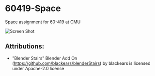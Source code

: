 # 60419-Space
Space assignment for 60-419 at CMU

![Screen Shot]()

## Attributions:
- "Blender Stairs" Blender Add On <br> 
	(https://github.com/blackears/blenderStairs) by blackears is licensed under Apache-2.0 license
